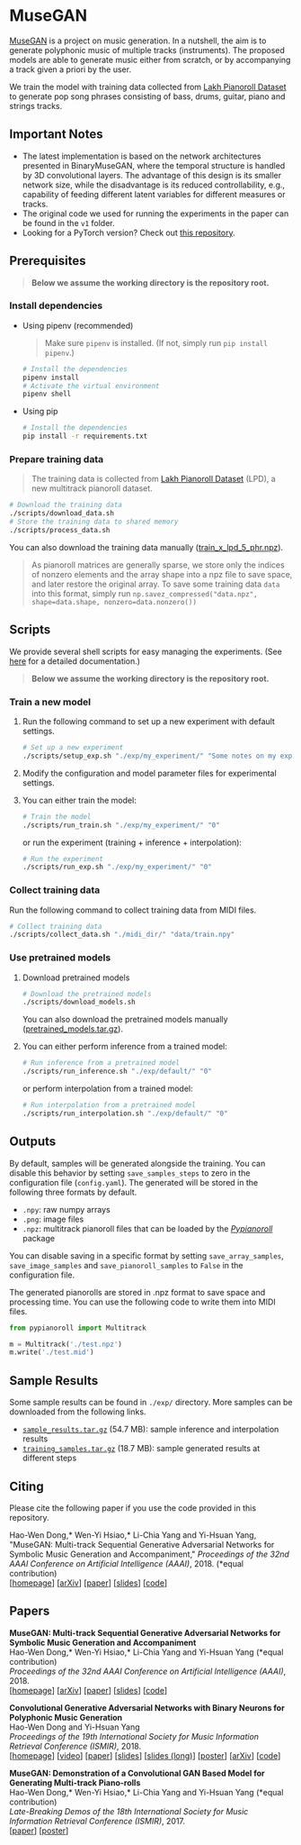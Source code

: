 # MuseGAN

[MuseGAN](https://salu133445.github.io/musegan/) is a project on music
generation. In a nutshell, the aim is to generate polyphonic music of multiple
tracks (instruments). The proposed models are able to generate music either from
scratch, or by accompanying a track given a priori by the user.

We train the model with training data collected from
[Lakh Pianoroll Dataset](https://salu133445.github.io/lakh-pianoroll-dataset/)
to generate pop song phrases consisting of bass, drums, guitar, piano and
strings tracks.


## Important Notes

- The latest implementation is based on the network architectures presented in BinaryMuseGAN, where the temporal structure is handled by 3D convolutional layers. The advantage of this design is its smaller network size, while the disadvantage is its reduced controllability, e.g., capability of feeding different latent variables for different measures or tracks.
- The original code we used for running the experiments in the paper can be found in the `v1` folder.
- Looking for a PyTorch version? Check out [this repository](https://github.com/salu133445/ismir2019tutorial).

## Prerequisites

> __Below we assume the working directory is the repository root.__

### Install dependencies

- Using pipenv (recommended)

  > Make sure `pipenv` is installed. (If not, simply run `pip install pipenv`.)

  ```sh
  # Install the dependencies
  pipenv install
  # Activate the virtual environment
  pipenv shell
  ```

- Using pip

  ```sh
  # Install the dependencies
  pip install -r requirements.txt
  ```

### Prepare training data

> The training data is collected from
[Lakh Pianoroll Dataset](https://salu133445.github.io/lakh-pianoroll-dataset/)
(LPD), a new multitrack pianoroll dataset.

```sh
# Download the training data
./scripts/download_data.sh
# Store the training data to shared memory
./scripts/process_data.sh
```

You can also download the training data manually
([train_x_lpd_5_phr.npz](https://docs.google.com/uc?export=download&id=14rrC5bSQkB9VYWrvt2IhsCjOKYrguk3S)).

> As pianoroll matrices are generally sparse, we store only the indices of
nonzero elements and the array shape into a npz file to save space, and later
restore the original array. To save some training data `data` into this format,
simply run
`np.savez_compressed("data.npz", shape=data.shape, nonzero=data.nonzero())`

## Scripts

We provide several shell scripts for easy managing the experiments. (See
[here](scripts/README.md) for a detailed documentation.)

> __Below we assume the working directory is the repository root.__

### Train a new model

1. Run the following command to set up a new experiment with default settings.

   ```sh
   # Set up a new experiment
   ./scripts/setup_exp.sh "./exp/my_experiment/" "Some notes on my experiment"
   ```

2. Modify the configuration and model parameter files for experimental settings.

3. You can either train the model:

     ```sh
     # Train the model
     ./scripts/run_train.sh "./exp/my_experiment/" "0"
     ```

   or run the experiment (training + inference + interpolation):

     ```sh
     # Run the experiment
     ./scripts/run_exp.sh "./exp/my_experiment/" "0"
     ```

### Collect training data

Run the following command to collect training data from MIDI files.

  ```sh
  # Collect training data
  ./scripts/collect_data.sh "./midi_dir/" "data/train.npy"
  ```

### Use pretrained models

1. Download pretrained models

   ```sh
   # Download the pretrained models
   ./scripts/download_models.sh
   ```

   You can also download the pretrained models manually
   ([pretrained_models.tar.gz](https://docs.google.com/uc?export=download&id=19RYAbj_utCDMpU7PurkjsH4e_Vy8H-Uy)).

2. You can either perform inference from a trained model:

   ```sh
   # Run inference from a pretrained model
   ./scripts/run_inference.sh "./exp/default/" "0"
   ```

   or perform interpolation from a trained model:

   ```sh
   # Run interpolation from a pretrained model
   ./scripts/run_interpolation.sh "./exp/default/" "0"
   ```

## Outputs

By default, samples will be generated alongside the training. You can disable
this behavior by setting `save_samples_steps` to zero in the configuration file
(`config.yaml`). The generated will be stored in the following three formats by
default.

- `.npy`: raw numpy arrays
- `.png`: image files
- `.npz`: multitrack pianoroll files that can be loaded by the
  _[Pypianoroll](https://salu133445.github.io/pypianoroll/index.html)_
  package

You can disable saving in a specific format by setting `save_array_samples`,
`save_image_samples` and `save_pianoroll_samples` to `False`  in the
configuration file.

The generated pianorolls are stored in .npz format to save space and processing
time. You can use the following code to write them into MIDI files.

```python
from pypianoroll import Multitrack

m = Multitrack('./test.npz')
m.write('./test.mid')
```

## Sample Results

Some sample results can be found in `./exp/` directory. More samples can be
downloaded from the following links.

- [`sample_results.tar.gz`](https://docs.google.com/uc?export=download&id=1BsNtc8_mpLK5l2F5jncIkHbTcJqtZu2w) (54.7 MB):
  sample inference and interpolation results
- [`training_samples.tar.gz`](https://docs.google.com/uc?export=download&id=1pZk0YCElcHHSBfhbV8j_zaRr1zhEQUzN) (18.7 MB):
  sample generated results at different steps

Citing
------

Please cite the following paper if you use the code provided in this repository.

Hao-Wen Dong,\* Wen-Yi Hsiao,\* Li-Chia Yang and Yi-Hsuan Yang, "MuseGAN: Multi-track Sequential Generative Adversarial Networks for Symbolic
Music Generation and Accompaniment," _Proceedings of the 32nd AAAI Conference on Artificial Intelligence (AAAI)_, 2018. (\*equal contribution)
<br>
[[homepage](https://salu133445.github.io/musegan)]
[[arXiv](http://arxiv.org/abs/1709.06298)]
[[paper](https://salu133445.github.io/musegan/pdf/musegan-aaai2018-paper.pdf)]
[[slides](https://salu133445.github.io/musegan/pdf/musegan-aaai2018-slides.pdf)]
[[code](https://github.com/salu133445/musegan)]

## Papers

__MuseGAN: Multi-track Sequential Generative Adversarial Networks for Symbolic Music Generation and Accompaniment__<br>
Hao-Wen Dong,\* Wen-Yi Hsiao,\* Li-Chia Yang and Yi-Hsuan Yang (\*equal contribution)<br>
_Proceedings of the 32nd AAAI Conference on Artificial Intelligence (AAAI)_, 2018.<br>
[[homepage](https://salu133445.github.io/musegan)]
[[arXiv](http://arxiv.org/abs/1709.06298)]
[[paper](https://salu133445.github.io/musegan/pdf/musegan-aaai2018-paper.pdf)]
[[slides](https://salu133445.github.io/musegan/pdf/musegan-aaai2018-slides.pdf)]
[[code](https://github.com/salu133445/musegan)]

__Convolutional Generative Adversarial Networks with Binary Neurons for Polyphonic Music Generation__<br>
Hao-Wen Dong and Yi-Hsuan Yang<br>
_Proceedings of the 19th International Society for Music Information Retrieval Conference (ISMIR)_, 2018.<br>
[[homepage](https://salu133445.github.io/bmusegan)]
[[video](https://youtu.be/r9C2Q2oR9Ik)]
[[paper](https://salu133445.github.io/bmusegan/pdf/bmusegan-ismir2018-paper.pdf)]
[[slides](https://salu133445.github.io/bmusegan/pdf/bmusegan-ismir2018-slides.pdf)]
[[slides (long)](https://salu133445.github.io/bmusegan/pdf/bmusegan-tmac2018-slides.pdf)]
[[poster](https://salu133445.github.io/bmusegan/pdf/bmusegan-ismir2018-poster.pdf)]
[[arXiv](https://arxiv.org/abs/1804.09399)]
[[code](https://github.com/salu133445/bmusegan)]

__MuseGAN: Demonstration of a Convolutional GAN Based Model for Generating Multi-track Piano-rolls__<br>
Hao-Wen Dong,\* Wen-Yi Hsiao,\* Li-Chia Yang and Yi-Hsuan Yang (\*equal contribution)<br>
_Late-Breaking Demos of the 18th International Society for Music Information Retrieval Conference (ISMIR)_, 2017.<br>
[[paper](https://salu133445.github.io/musegan/pdf/musegan-ismir2017-lbd-paper.pdf)]
[[poster](https://salu133445.github.io/musegan/pdf/musegan-ismir2017-lbd-poster.pdf)]
